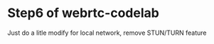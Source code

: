 Step6 of webrtc-codelab
=======================

Just do a litle modify for local network, remove STUN/TURN feature


